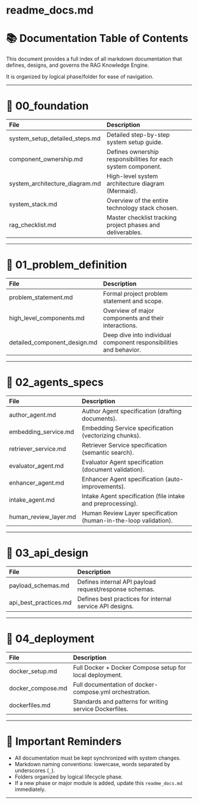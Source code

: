 # readme_docs.md

# 📚 Documentation Table of Contents

This document provides a full index of all markdown documentation that defines, designs, and governs the RAG Knowledge Engine.

It is organized by logical phase/folder for ease of navigation.

---

# 📁 00_foundation

| File | Description |
|:-----|:------------|
| system_setup_detailed_steps.md | Detailed step-by-step system setup guide. |
| component_ownership.md | Defines ownership responsibilities for each system component. |
| system_architecture_diagram.md | High-level system architecture diagram (Mermaid). |
| system_stack.md | Overview of the entire technology stack chosen. |
| rag_checklist.md | Master checklist tracking project phases and deliverables. |

---

# 📁 01_problem_definition

| File | Description |
|:-----|:------------|
| problem_statement.md | Formal project problem statement and scope. |
| high_level_components.md | Overview of major components and their interactions. |
| detailed_component_design.md | Deep dive into individual component responsibilities and behavior. |

---

# 📁 02_agents_specs

| File | Description |
|:-----|:------------|
| author_agent.md | Author Agent specification (drafting documents). |
| embedding_service.md | Embedding Service specification (vectorizing chunks). |
| retriever_service.md | Retriever Service specification (semantic search). |
| evaluator_agent.md | Evaluator Agent specification (document validation). |
| enhancer_agent.md | Enhancer Agent specification (auto-improvements). |
| intake_agent.md | Intake Agent specification (file intake and preprocessing). |
| human_review_layer.md | Human Review Layer specification (human-in-the-loop validation). |

---

# 📁 03_api_design

| File | Description |
|:-----|:------------|
| payload_schemas.md | Defines internal API payload request/response schemas. |
| api_best_practices.md | Defines best practices for internal service API designs. |

---

# 📁 04_deployment

| File | Description |
|:-----|:------------|
| docker_setup.md | Full Docker + Docker Compose setup for local deployment. |
| docker_compose.md | Full documentation of docker-compose.yml orchestration. |
| dockerfiles.md | Standards and patterns for writing service Dockerfiles. |

---

# 📢 Important Reminders

- All documentation must be kept synchronized with system changes.
- Markdown naming conventions: lowercase, words separated by underscores (`_`).
- Folders organized by logical lifecycle phase.
- If a new phase or major module is added, update this `readme_docs.md` immediately.

---

